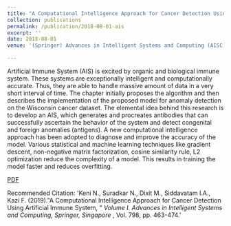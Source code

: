 ```yaml
---
title: "A Computational Intelligence Approach for Cancer Detection Using Artificial Immune System"
collection: publications
permalink: /publication/2018-08-01-ais
excerpt: ''
date: 2018-08-01
venue: '(Springer) Advances in Intelligent Systems and Computing (AISC) | 2017 International Conference on Computational Intelligence (ICCI - 2017)'

---
```


Artificial Immune System (AIS) is excited by organic and biological immune system. These systems are exceptionally intelligent and computationally accurate. Thus, they are able to handle massive amount of data in a very short interval of time. The chapter initially proposes the algorithm and then describes the implementation of the proposed model for anomaly detection on the Wisconsin cancer dataset. The elemental idea behind this research is to develop an AIS, which generates and procreates antibodies that can successfully ascertain the behavior of the system and detect congenital and foreign anomalies (antigens). A new computational intelligence approach has been adopted to diagnose and improve the accuracy of the model. Various statistical and machine learning techniques like gradient descent, non-negative matrix factorization, cosine similarity rule, L2 optimization reduce the complexity of a model. This results in training the model faster and reduces overfitting.

[PDF](https://link.springer.com/chapter/10.1007/978-981-13-1132-1_36)

Recommended Citation: 'Keni N., Suradkar N., Dixit M., Siddavatam I.A., Kazi F. (2019).&quot;A Computational Intelligence Approach for Cancer Detection Using Artificial Immune System, &quot; <i> Volume I. Advances in Intelligent Systems and Computing, Springer, Singapore </i>, Vol. 798, pp. 463-474.'

